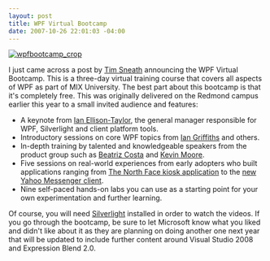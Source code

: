 ```yaml
---
layout: post
title: WPF Virtual Bootcamp
date: 2007-10-26 22:01:03 -04:00
---
```


[![wpfbootcamp_crop](http://blogs.msdn.com/blogfiles/tims/WindowsLiveWriter/AttendtheWPFVirtualBootcamp_10748/wpfbootcamp_crop_3.png)](http://www.visitmix.com/university/wpf/wpfbootcamp.htm)

I just came across a post by [Tim Sneath](http://blogs.msdn.com/tims/archive/2007/10/26/attend-the-wpf-virtual-bootcamp-no-need-to-register.aspx) announcing the WPF Virtual Bootcamp. This is a three-day virtual training course that covers all aspects of WPF as part of MIX University. The best part about this bootcamp is that it's completely free. This was originally delivered on the Redmond campus earlier this year to a small invited audience and features:

*   A keynote from [Ian Ellison-Taylor](http://channel9.msdn.com/Showpost.aspx?postid=284474), the general manager responsible for WPF, Silverlight and client platform tools.
*   Introductory sessions on core WPF topics from [Ian Griffiths](http://www.interact-sw.co.uk/iangblog/) and others.
*   In-depth training by talented and knowledgeable speakers from the product group such as [Beatriz Costa](http://www.beacosta.com/blog/) and [Kevin Moore](http://work.j832.com/).
*   Five sessions on real-world experiences from early adopters who built applications ranging from [The North Face kiosk application](http://channel9.msdn.com/Showpost.aspx?postid=116327) to the [new Yahoo Messenger client](http://messenger.yahoo.com/windowsvista.php). 
*   Nine self-paced hands-on labs you can use as a starting point for your own experimentation and further learning. 

Of course, you will need [Silverlight](http://www.microsoft.com/silverlight/#4_0) installed in order to watch the videos. If you go through the bootcamp, be sure to let Microsoft know what you liked and didn't like about it as they are planning on doing another one next year that will be updated to include further content around Visual Studio 2008 and Expression Blend 2.0.
